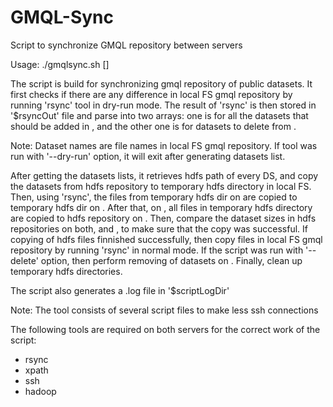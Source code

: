 # GMQL-Sync
Script to synchronize GMQL repository between servers

Usage: ./gmqlsync.sh [<options>] <SOURCE> <DEST>
  
The script is build for synchronizing gmql repository of public datasets.
It first checks if there are any difference in local FS gmql repository by running 'rsync' tool in dry-run mode.
The result of 'rsync' is then stored in '$rsyncOut' file and parse into two arrays: one is for all the datasets that should be added in <DEST>, and the other one is for datasets to delete from <DEST>.

Note: Dataset names are file names in local FS gmql repository. If tool was run with '--dry-run' option, it will exit after generating datasets list.

After getting the datasets lists, it retrieves hdfs path of every DS, and copy the datasets from hdfs repository to temporary hdfs directory in local FS.
Then, using 'rsync', the files from temporary hdfs dir on <SOURCE> are copied to temporary hdfs dir on <DEST>.
After that, on <DEST>, all files in temporary hdfs directory are copied to hdfs repository on <DEST>.
Then, compare the dataset sizes in hdfs repositories on both, <SOURCE> and <DEST>, to make sure that the copy was successful.
If copying of hdfs files finnished successfully, then copy files in local FS gmql repository by running 'rsync' in normal mode.
If the script was run with '--delete' option, then perform removing of datasets on <DEST>.
Finally, clean up temporary hdfs directories.

The script also generates a .log file in '$scriptLogDir'

Note: The tool consists of several script files to make less ssh connections

The following tools are required on both servers for the correct work of the script:
   - rsync
   - xpath
   - ssh
   - hadoop
